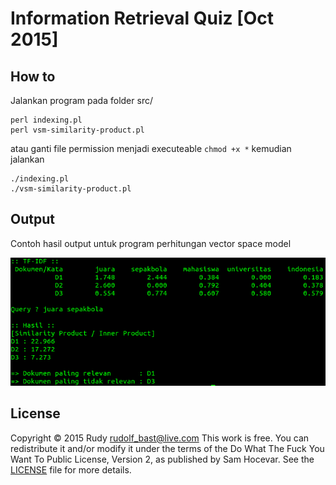 # Information Retrieval Quiz [Oct 2015]

## How to

Jalankan program pada folder src/

```shell
perl indexing.pl
perl vsm-similarity-product.pl
```

atau ganti file permission menjadi executeable `chmod +x *` kemudian jalankan

```shell
./indexing.pl
./vsm-similarity-product.pl
```

## Output

Contoh hasil output untuk program perhitungan vector space model

![alt tag](https://github.com/rudbast/ir-quiz-uts-tf-idf/blob/gh-pages/img/vsm-output.png)

## License
Copyright © 2015 Rudy <rudolf_bast@live.com>
This work is free. You can redistribute it and/or modify it under the
terms of the Do What The Fuck You Want To Public License, Version 2,
as published by Sam Hocevar. See the [LICENSE](/LICENSE.md) file for more details.
